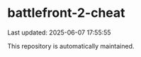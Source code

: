 # battlefront-2-cheat

Last updated: 2025-06-07 17:55:55

This repository is automatically maintained.
